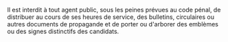Il est interdit à tout agent public, sous les peines prévues au code pénal, de distribuer au cours de ses heures de service, des bulletins, circulaires ou autres documents de propagande et de porter ou d'arborer des emblèmes ou des signes distinctifs des candidats.